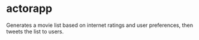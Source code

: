 actorapp
========

Generates a movie list based on internet ratings and user preferences, then tweets the list to users.
